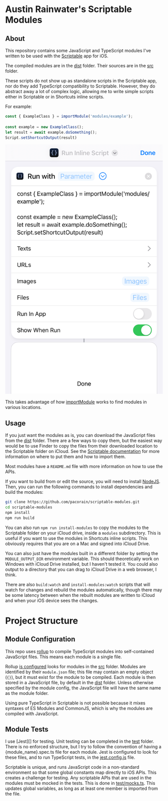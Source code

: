 # Austin Rainwater's Scriptable Modules

## About

This repository contains some JavaScript and TypeScript modules I've written to be used with the 
[Scriptable](https://scriptable.app) app for iOS. 

The compiled modules are in the [dist](dist) folder. Their sources are in the [src](src) folder.

These scripts do not show up as standalone scripts in the Scriptable app, nor do they add TypeScript 
compatibility to Scriptable. However, they do abstract away a lot of complex logic, allowing me to
write simple scripts either in Scriptable or in Shortcuts inline scripts.

For example:

```javascript
const { ExampleClass } = importModule('modules/example');

const example = new ExampleClass();
let result = await example.doSomething();
Script.setShortcutOutput(result)
```

![Example shortcut](img/shortcut.png)

This takes advantage of how [importModule](https://docs.scriptable.app/importmodule/) works to find
modules in various locations.

## Usage

If you just want the modules as is, you can download the JavaScript files from the [dist](dist) folder. There are a few ways to copy them, but the easiest way would be to use Finder to copy the files from their downloaded location to the Scriptable folder on iCloud. See the [Scriptable documentation](https://docs.scriptable.app/importmodule/) for more information on where to put them and how to import them. 

Most modules have a `README.md` file with more information on how to use the APIs.

If you want to build from or edit the source, you will need to install [NodeJS](https://nodejs.org/en/). Then, you can run the following commands to install dependencies and build the modules:

```bash
git clone https://github.com/pacorain/scriptable-modules.git
cd scriptable-modules
npm install
npm run build
```

You can also run `npm run install-modules` to copy the modules to the Scriptable folder on your iCloud drive, inside a `modules` subdirectory. This is useful if you want to use the modules in Shortcuts inline scripts. This obviously requires that you are on a Mac and signed into iCloud Drive. 

You can also just have the modules built in a different folder by setting the `MODULE_OUTPUT_DIR` environment variable. This should theoretically work on Windows with iCloud Drive installed, but I haven't tested it. You could also output to a directory that you can drag to iCloud Drive in a web browser, I think.

There are also `build:watch` and `install-modules:watch` scripts that will watch for changes and rebuild the modules automatically, though there may be some latency between when the rebuilt modules are written to iCloud and when your iOS device sees the changes.

# Project Structure

## Module Configuration

This repo uses [rollup][] to compile TypeScript modules into self-contained JavaScript files. This means each module is a single file.

Rollup [is configured](rollup.config.js) looks for modules in the [src](src) folder. Modules are identified by their `module.json` file; this file may contain an empty object (`{}`), but it must exist for the module to be compiled. Each module is then stored in a JavaScript file, by default in the [dist](dist) folder. Unless otherwise specified by the module config, the JavaScript file will have the same name as the module folder.

Using pure TypeScript in Scriptable is not possible because it mixes syntaxes of ES Modules and CommonJS, which is why the modules are compiled with JavaScript.

[rollup]: https://rollupjs.org

## Module Tests

I use [Jest][] for testing. Unit testing can be completed in the [test](test) folder. There is no enforced structure, but I try to follow the convention of having a {module_name}.spec.ts file for each module. Jest is configured to look for these files, and to run TypeScript tests, in the [jest.config.js](jest.config.js) file.

Scriptable is unique, and runs JavaScript code in a non-standard environment so that some global constants map directly to iOS APIs. This creates a challenge for testing. Any scriptable APIs that are used in the modules must be mocked in the tests. This is done in [test/mocks.ts](). This updates global variables, as long as at least one member is imported from the file.
